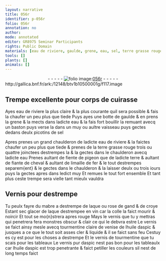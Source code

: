 ```yaml
---
layout: narrative
title: 056r
identifier: p-056r
folio: 056r
annotation: no
author:
mode: annotated
editor: GR8975 Seminar Participants
rights: Public Domain
materials: [eau de riviere, gaulde, grene, eau, sel, terre grasse rouge, fiente de pigeon, terre, fiante de cheval, fer, mabre, laque, rose de gand, croye, vin, colle, tourmentine claire de venise, huile daspic, tourmentine, aspic]
tools: []
plants: []
animals: []
---
```


<div class="folio" align="center">- - - - - <a href="http://gallica.bnf.fr/ark:/12148/btv1b10500001g/f117.image" target="_blank"><img src="https://cu-mkp.github.io/2017-workshop-edition/assets/photo-icon.png" alt="folio image: " style="display:inline-block; margin-bottom:-3px;"/>056r</a> - - - - - </div> http://gallica.bnf.fr/ark:/12148/btv1b10500001g/f117.image   

## Trempe excellente pour corps de cuirasse

 
Ayes <span class="m">eau de riviere</span> la plus claire & la plus courante quil sera possible & fais la chaufer un peu plus que tiede Puys ayes une botte de <span class="m">gaulde</span> & en prens la <span class="m">grene</span> & la mects dans ladicte <span class="m">eau</span> & la fais fort bouillir la remuant avecq un baston puys verse la dans un muy ou aultre vaisseau puys gectes dedans deulx picotins de <span class="m">sel</span>
 
Apres prenes un grand chaulderon de ladicte <span class="m">eau de riviere</span> & la faictes chaufer un peu plus que tiede & prenes de la <span class="m">terre grasse rouge</span> trois ou quattre joinctees destrempes la & la gectes dans le chaulderon avecq ladicte eau Prenes aultant de <span class="m">fiente de pigeon</span> que de ladicte <span class="m">terre</span> & aultant de <span class="m">fiante de cheval</span> & aultant de limaille de <span class="m">fer</span> & le tout destrempes separem{ent} & le gectes dans le chaulderon & la laisser deulx ou trois iours puys la gectes apres dans ledict muy Et remues le tout fort ensemble Et tant plus ceste trempe sera vielle tant mieulx vauldra
    

## Vernis pour destrempe

 
 Tu peulx fayre du <span class="m">mabre</span> a destrempe de <span class="m">laque</span> ou <span class="m">rose de gand</span> & de <span class="m">croye</span> Estant sec glacer de <span class="m">laque</span> destrempee en <span class="m">vin</span> car la <span class="m">colle</span> la faict mourir & noircir Et tout se mo{n}strera apres rouge Mays le vernis que tu y mettras qui penetrera fera monstres obscur & clair ce qui le debvra estre Le vernis se faict ainsy mesle avecq <span class="m">tourmentine claire de venise</span> de l<span class="m">huile daspic</span> & jusques a ce que le tout soit asses cler & liquide & il se faict sans feu Cestuy es cy est pour les choses a destrempe Et le vernis de <span class="m">tourmentine</span> que tu scais pour les tableaux Le vernis pur d<span class="m">aspic</span> nest pas bon pour les tableaulx car l<span class="m">huile daspic</span> est trop penetrante & faict petiller les couleurs sil nest de long temps faict
 